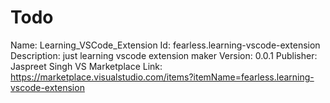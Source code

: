 # Todo
Name: Learning_VSCode_Extension
Id: fearless.learning-vscode-extension
Description: just learning vscode extension maker
Version: 0.0.1
Publisher: Jaspreet Singh
VS Marketplace Link: https://marketplace.visualstudio.com/items?itemName=fearless.learning-vscode-extension